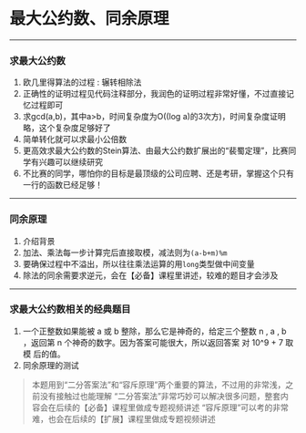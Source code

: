 # 最大公约数、同余原理

---

### 求最大公约数

1. 欧几里得算法的过程 : 辗转相除法
2. 正确性的证明过程见代码注释部分，我润色的证明过程非常好懂，不过直接记忆过程即可
3. 求gcd(a,b)，其中a>b，时间复杂度为O((log a)的3次方)，时间复杂度证明略，这个复杂度足够好了
4. 简单转化就可以求最小公倍数
5. 更高效求最大公约数的Stein算法、由最大公约数扩展出的“裴蜀定理”，比赛同学有兴趣可以继续研究
6. 不比赛的同学，哪怕你的目标是最顶级的公司应聘、还是考研，掌握这个只有一行的函数已经足够！

---

### 同余原理

1. 介绍背景
2. 加法、乘法每一步计算完后直接取模，减法则为`(a-b+m)%m`
3. 要确保过程中不溢出，所以往往乘法运算的用`long`类型做中间变量
4. 除法的同余需要求逆元，会在【必备】课程里讲述，较难的题目才会涉及

---

### 求最大公约数相关的经典题目

1. 一个正整数如果能被 a 或 b 整除，那么它是神奇的，给定三个整数 n , a , b ，返回第 n 个神奇的数字。因为答案可能很大，所以返回答案
   对 10^9 + 7 取模 后的值。
2. 同余原理的测试

> 本题用到“二分答案法”和“容斥原理”两个重要的算法，不过用的非常浅，之前没有接触过也能理解
> “二分答案法”非常巧妙可以解决很多问题，整套内容会在后续的【必备】课程里做成专题视频讲述
> “容斥原理”可以考的非常难，也会在后续的【扩展】课程里做成专题视频讲述


